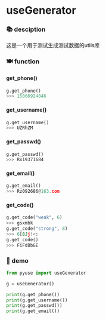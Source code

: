 # useGenerator

### 📚 desciption

这是一个用于测试生成测试数据的utils库

### 🍽️ function

#### get_phone()

```python
g.get_phone()
>>> 15866924846
```

#### get_username()

```python
g.get_username()
>>> UZRhZM
```

#### get_passwd()

```python
g.get_passwd()
>>> Rx19371684
```

#### get_email()

```python
g.get_email()
>>> Rz092686@163.com
```

#### get_code()

```python
g.get_code("weak", 6)
>>> gsxmbk
g.get_code("strong", 8)
>>> 6[8Jj!<:
g.get_code()
>>> FiFdBbGE
```

### 🎐 demo

```python
from pyuse import useGenerator

g = useGenerator()

print(g.get_phone())
print(g.get_username())
print(g.get_passwd())
print(g.get_email())
```
